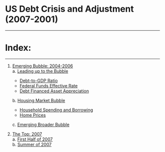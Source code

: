 # US Debt Crisis and Adjustment (2007-2001)
---

# Index: 
--- 
1. [Emerging Bubble: 2004-2006](bubble_README.md#emerging-bubble-2004-2006) \
    a. [Leading up to the Bubble](bubble_README.md#leading-up-to-the-bubble)
    - [Debt-to-GDP Ratio](2008_bubble.ipynb#section_1a)
    - [Federal Funds Effective Rate](2008_bubble.ipynb#section_1b)
    - [Debt Financed Asset Appreciation](2008_bubble.ipynb#section_1c)
    
    b. [Housing Market Bubble](bubble_README.md#housing-market-debt-bubble)
    - [Household Spending and Borrowing](2008_bubble.ipynb#section_2a)
    - [Home Prices](2008_bubble.ipynb#section_2b)
    
    
    c. [Emerging Broader Bubble](bubble_README.md#emerging-broader-based-bubble)
2. [The Top: 2007](top_README.md#the-top-2007)\
    a. [First Half of 2007](top_README.md#first-half-of-2007)\
    b. [Summer of 2007](top_README.md#summer-of-2007)


